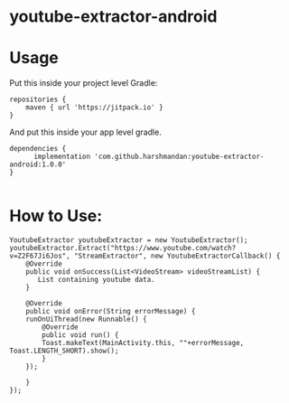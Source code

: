 # youtube-extractor-android

# Usage

Put this inside your project level Gradle:

```
repositories {
	maven { url 'https://jitpack.io' }
}

```	

And put this inside your app level gradle.

```  
dependencies {
	  implementation 'com.github.harshmandan:youtube-extractor-android:1.0.0'
}
	
```

# How to Use:

```
YoutubeExtractor youtubeExtractor = new YoutubeExtractor();
youtubeExtractor.Extract("https://www.youtube.com/watch?v=Z2F67Ji6Jos", "StreamExtractor", new YoutubeExtractorCallback() {
    @Override
    public void onSuccess(List<VideoStream> videoStreamList) {
       List containing youtube data.
    }

    @Override
    public void onError(String errorMessage) {
	runOnUiThread(new Runnable() {
	    @Override
	    public void run() {
		Toast.makeText(MainActivity.this, ""+errorMessage, Toast.LENGTH_SHORT).show();
	    }
	});

    }
});
```
